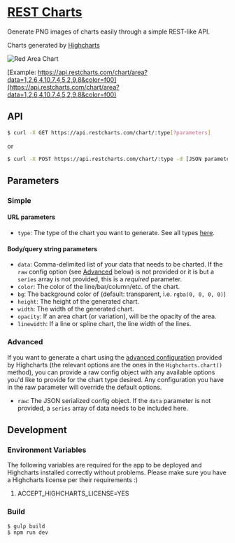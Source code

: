# [REST Charts](https://www.restcharts.com)

Generate PNG images of charts easily through a simple REST-like API.

Charts generated by [Highcharts](https://www.highcharts.com/)

![Red Area Chart](https://api.restcharts.com/chart/area?data=1,2,6,4,10,7,4,5,2,9,8&color=f00&height=150&width=200)

[Example: https://api.restcharts.com/chart/area?data=1,2,6,4,10,7,4,5,2,9,8&color=f00](https://api.restcharts.com/chart/area?data=1,2,6,4,10,7,4,5,2,9,8&color=f00)

## API

```sh
$ curl -X GET https://api.restcharts.com/chart/:type[?parameters]
```

or

```sh
$ curl -X POST https://api.restcharts.com/chart/:type -d [JSON parameters]
```

## Parameters

### Simple

#### URL parameters

- `type`: The type of the chart you want to generate. See all types [here](https://www.highcharts.com/docs/chart-and-series-types/chart-types).

#### Body/query string parameters

- `data`: Comma-delimited list of your data that needs to be charted.
If the `raw` config option (see [Advanced](#Advanced) below) is not provided or it is but
a `series` array is not provided, this is a *required* parameter.
- `color`: The color of the line/bar/column/etc. of the chart.
- `bg`: The background color of (default: transparent, i.e. `rgba(0, 0, 0, 0)`)
- `height`: The height of the generated chart.
- `width`: The width of the generated chart.
- `opacity`: If an area chart (or variation), will be the opacity of the area.
- `linewidth`: If a line or spline chart, the line width of the lines.

### Advanced

If you want to generate a chart using the [advanced configuration](https://api.highcharts.com/highcharts/) provided by Highcharts
(the relevant options are the ones in the `Highcharts.chart()` method),
you can provide a raw config object with any available options you'd like
to provide for the chart type desired. Any configuration you have in the raw
parameter will override the default options.

- `raw`: The JSON serialized config object. If the `data` parameter is not
provided, a `series` array of data needs to be included here.

## Development

### Environment Variables

The following variables are required for the app to be deployed and
Highcharts installed correctly without problems. Please make sure you
have a Highcharts license per their requirements :)

1. ACCEPT_HIGHCHARTS_LICENSE=YES

### Build

```sh
$ gulp build
$ npm run dev
```
